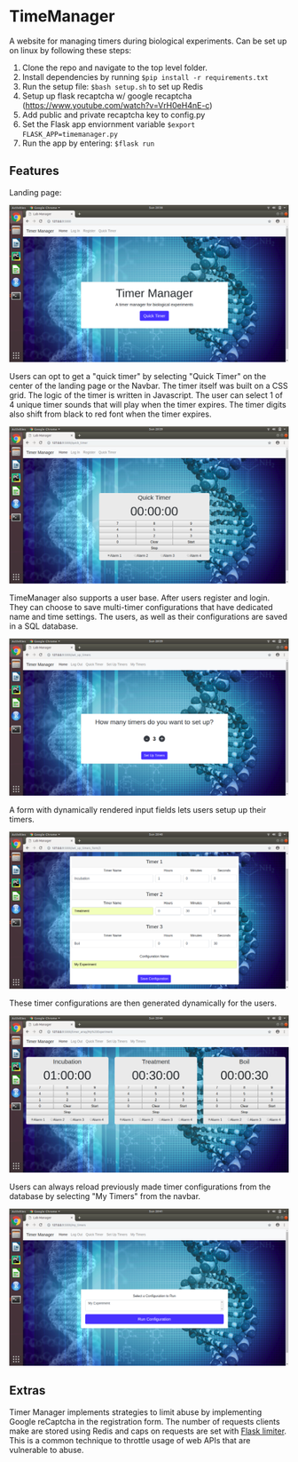 # TimeManager

A website for managing timers during biological experiments. Can be set up on linux by following these steps: 

1. Clone the repo and navigate to the top level folder.
2. Install dependencies by running `$pip install -r requirements.txt`
3. Run the setup file: `$bash setup.sh` to set up Redis
4. Setup up flask recaptcha w/ google recaptcha (https://www.youtube.com/watch?v=VrH0eH4nE-c)
5. Add public and private recaptcha key to config.py
6. Set the Flask app enviornment variable `$export FLASK_APP=timemanager.py`
7. Run the app by entering: `$flask run`


## Features

Landing page:

![picture alt](/readme_images/index.png)

Users can opt to get a "quick timer" by selecting "Quick Timer" on the center of the landing page or the Navbar. The 
timer itself was built on a CSS grid. The logic of the timer is written in Javascript. The user can select 1 of 4 unique
timer sounds that will play when the timer expires. The timer digits also shift from black to red font when the timer
expires.

![picture_alt](/readme_images/quick_timer.png)

TimeManager also supports a user base. After users register and login. They can choose to save multi-timer configurations
that have dedicated name and time settings. The users, as well as their configurations are saved in a SQL database.

![picture_alt](/readme_images/timer_setup.png)

A form with dynamically rendered input fields lets users setup up their timers.

![picture_alt](/readme_images/timer_form.png)

These timer configurations are then generated dynamically for the users.

![picture_alt](/readme_images/timer_array.png)

Users can always reload previously made timer configurations from the database by selecting "My Timers" from the navbar.

![picture_alt](/readme_images/my_timers.png)

## Extras

Timer Manager implements strategies to limit abuse by implementing Google reCaptcha in the registration form. The number
of requests clients make are stored using Redis and caps on requests are set with [Flask limiter](https://flask-limiter.readthedocs.io/en/stable/).
This is a common technique to throttle usage of web APIs that are vulnerable to abuse.






 